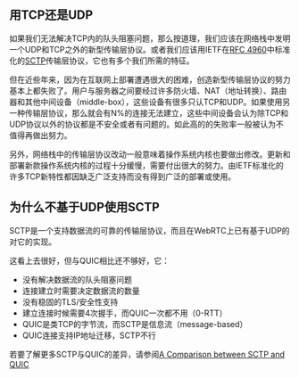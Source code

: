 ## 用TCP还是UDP

如果我们无法解决TCP内的队头阻塞问题，那么按道理，我们应该在网络栈中发明一个UDP和TCP之外的新型传输层协议。或者我们应该用IETF在[RFC
4960](https://tools.ietf.org/html/rfc4960)中标准化的[SCTP](https://en.wikipedia.org/wiki/Stream_Control_Transmission_Protocol)传输层协议，它也有多个我们所需的特征。

但在近些年来，因为在互联网上部署遭遇很大的困难，创造新型传输层协议的努力基本上都失败了。用户与服务器之间要经过许多防火墙、NAT（地址转换）、路由器和其他中间设备（middle-box），这些设备有很多只认TCP和UDP。如果使用另一种传输层协议，那么就会有N%的连接无法建立，这些中间设备会认为除TCP和UDP协议以外的协议都是不安全或者有问题的。如此高的的失败率一般被认为不值得再做出努力。

另外，网络栈中的传输层协议改动一般意味着操作系统内核也要做出修改。更新和部署新款操作系统内核的过程十分缓慢，需要付出很大的努力。由IETF标准化的许多TCP新特性都因缺乏广泛支持而没有得到广泛的部署或使用。

## 为什么不基于UDP使用SCTP

SCTP是一个支持数据流的可靠的传输层协议，而且在WebRTC上已有基于UDP的对它的实现。

这看上去很好，但与QUIC相比还不够好，它：

- 没有解决数据流的队头阻塞问题
- 连接建立时需要决定数据流的数量
- 没有稳固的TLS/安全性支持
- 建立连接时候需要4次握手，而QUIC一次都不用（0-RTT）
- QUIC是类TCP的字节流，而SCTP是信息流（message-based）
- QUIC连接支持IP地址迁移，SCTP不行

若要了解更多SCTP与QUIC的差异，请参阅[A Comparison between SCTP and QUIC](https://tools.ietf.org/html/draft-joseph-quic-comparison-quic-sctp-00)
